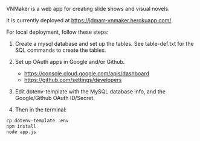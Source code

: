 VNMaker is a web app for creating slide shows and visual novels.

It is currently deployed at https://jdmarr-vnmaker.herokuapp.com/

For local deployment, follow these steps:

1. Create a mysql database and set up the tables. See table-def.txt for the SQL commands to create the tables.

2. Set up OAuth apps in Google and/or Github.
   - https://console.cloud.google.com/apis/dashboard
   - https://github.com/settings/developers

3. Edit dotenv-template with the MySQL database info, and the Google/Github OAuth ID/Secret.

4. Then in the terminal:
```md
cp dotenv-template .env
npm install
node app.js
```
